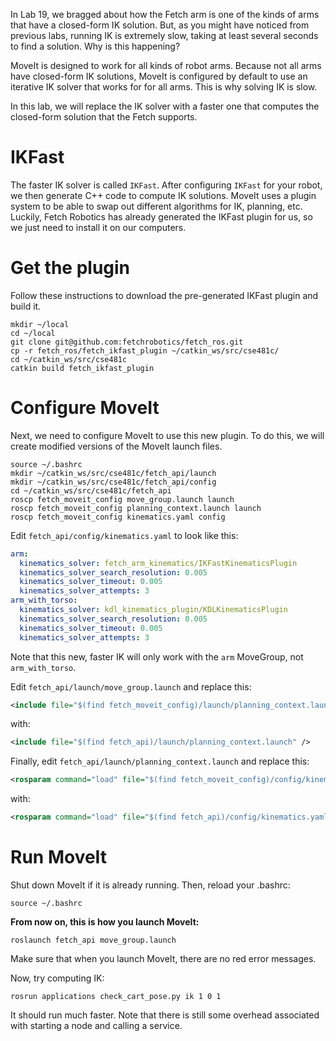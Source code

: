 In Lab 19, we bragged about how the Fetch arm is one of the kinds of arms that have a closed-form IK solution.
But, as you might have noticed from previous labs, running IK is extremely slow, taking at least several seconds to find a solution.
Why is this happening?

MoveIt is designed to work for all kinds of robot arms.
Because not all arms have closed-form IK solutions, MoveIt is configured by default to use an iterative IK solver that works for for all arms.
This is why solving IK is slow.

In this lab, we will replace the IK solver with a faster one that computes the closed-form solution that the Fetch supports.

# IKFast
The faster IK solver is called `IKFast`.
After configuring `IKFast` for your robot, we then generate C++ code to compute IK solutions.
MoveIt uses a plugin system to be able to swap out different algorithms for IK, planning, etc.
Luckily, Fetch Robotics has already generated the IKFast plugin for us, so we just need to install it on our computers.

# Get the plugin

Follow these instructions to download the pre-generated IKFast plugin and build it.
```
mkdir ~/local
cd ~/local
git clone git@github.com:fetchrobotics/fetch_ros.git
cp -r fetch_ros/fetch_ikfast_plugin ~/catkin_ws/src/cse481c/
cd ~/catkin_ws/src/cse481c
catkin build fetch_ikfast_plugin
```

# Configure MoveIt
Next, we need to configure MoveIt to use this new plugin.
To do this, we will create modified versions of the MoveIt launch files.

```
source ~/.bashrc
mkdir ~/catkin_ws/src/cse481c/fetch_api/launch
mkdir ~/catkin_ws/src/cse481c/fetch_api/config
cd ~/catkin_ws/src/cse481c/fetch_api
roscp fetch_moveit_config move_group.launch launch
roscp fetch_moveit_config planning_context.launch launch
roscp fetch_moveit_config kinematics.yaml config
```

Edit `fetch_api/config/kinematics.yaml` to look like this:
```yaml
arm:
  kinematics_solver: fetch_arm_kinematics/IKFastKinematicsPlugin
  kinematics_solver_search_resolution: 0.005
  kinematics_solver_timeout: 0.005
  kinematics_solver_attempts: 3
arm_with_torso:
  kinematics_solver: kdl_kinematics_plugin/KDLKinematicsPlugin
  kinematics_solver_search_resolution: 0.005
  kinematics_solver_timeout: 0.005
  kinematics_solver_attempts: 3
```

Note that this new, faster IK will only work with the `arm` MoveGroup, not `arm_with_torso`.

Edit `fetch_api/launch/move_group.launch` and replace this:
```xml
<include file="$(find fetch_moveit_config)/launch/planning_context.launch" />
```
with:
```xml
<include file="$(find fetch_api)/launch/planning_context.launch" />
```

Finally, edit `fetch_api/launch/planning_context.launch` and replace this:
```xml
<rosparam command="load" file="$(find fetch_moveit_config)/config/kinematics.yaml"/>
```
with:
```xml
<rosparam command="load" file="$(find fetch_api)/config/kinematics.yaml"/>
```

# Run MoveIt
Shut down MoveIt if it is already running.
Then, reload your .bashrc:
```
source ~/.bashrc
```

**From now on, this is how you launch MoveIt:**
```
roslaunch fetch_api move_group.launch
```
Make sure that when you launch MoveIt, there are no red error messages.

Now, try computing IK:
```
rosrun applications check_cart_pose.py ik 1 0 1
```

It should run much faster.
Note that there is still some overhead associated with starting a node and calling a service.